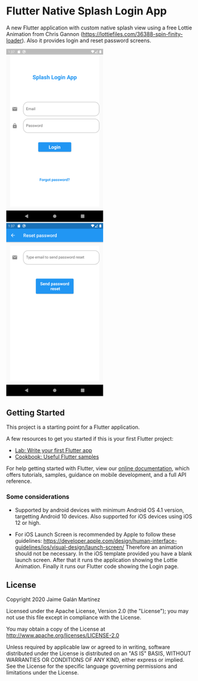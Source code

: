 # Flutter Native Splash Login App

A new Flutter application with custom native splash view using a free Lottie Animation from Chris Gannon (https://lottiefiles.com/36388-spin-finity-loader). Also it provides login and reset password screens.


<p float="left">
<img src="https://github.com/jaimegalanmartinez/flutter_native_splash_login_app/blob/main/screen_images/login_screen.png" width="259.2" height="460.8">
<img src="https://github.com/jaimegalanmartinez/flutter_native_splash_login_app/blob/main/screen_images/reset_password_screen.png" width="259.2" height="460.8">
</p>

## Getting Started

This project is a starting point for a Flutter application.

A few resources to get you started if this is your first Flutter project:

- [Lab: Write your first Flutter app](https://flutter.dev/docs/get-started/codelab)
- [Cookbook: Useful Flutter samples](https://flutter.dev/docs/cookbook)

For help getting started with Flutter, view our
[online documentation](https://flutter.dev/docs), which offers tutorials,
samples, guidance on mobile development, and a full API reference.

### Some considerations

 - Supported by android devices with minimum Android OS 4.1 version, targetting Android 10 devices. Also supported for iOS devices using iOS 12 or high.
 
 - For iOS Launch Screen is recommended by Apple to follow these guidelines: https://developer.apple.com/design/human-interface-guidelines/ios/visual-design/launch-screen/
   Therefore an animation should not be necessary. In the iOS template provided you have a blank launch screen. After that it runs the application showing the Lottie Animation. Finally it runs our Flutter code showing the Login page.

License
----
Copyright 2020 Jaime Galán Martínez

   Licensed under the Apache License, Version 2.0 (the "License");
   you may not use this file except in compliance with the License.

   You may obtain a copy of the License at
       http://www.apache.org/licenses/LICENSE-2.0

   Unless required by applicable law or agreed to in writing, software
   distributed under the License is distributed on an "AS IS" BASIS,
   WITHOUT WARRANTIES OR CONDITIONS OF ANY KIND, either express or implied.
   See the License for the specific language governing permissions and
   limitations under the License.


